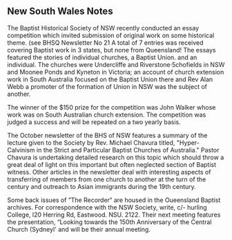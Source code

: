 ## New South Wales Notes

The Baptist Historical Society of NSW recently conducted an essay
competition which invited submission of original work on some
historical theme. (see BHSQ Newsletter No 21 A total of 7 entries was
received covering Baptist work in 3 states, but none from Queensland!
The essays featured the stories of individual churches, a Baptist
Union. and an individual. The churches were Undercliffe and
Riverstone·5chofields in NSW and Moonee Ponds and Kyneton in Victoria;
an account of church extension work in South Australia focused on the
Baptist Union there and Rev Alan Webb a promoter of the formation of
Union in NSW was the subject of another.

The winner of the $150 prize for the competition was John
Walker whose work was on South Australian church extension. The 
competition was judged a success and will be repeated on a two yearly
basis.

The October newsletter of the BHS of NSW features a summary of
the lecture given to the Society by Rev. Michael Chavura titled,
"Hyper-Calvinism in the Strict and Particular Baptist Churches of
Australia." Pastor Chavura is undertaking detailed research on this
topic which should throw a great deal of light on this important but
often neglected section of Baptist witness. Other articles in the
newsletter deal with interesting aspects of transferring of members
from one church to another at the turn of the century and outreach to
Asian immigrants during the 19th century.

Some back issues of ”The Recorder“ are housed in the Oueensland
Baptist archives. For correspondence with the NSW Society, write, c/-
hurling College, l20 Herring Rd, Eastwood. NSU. 2122. Their next
meeting features the presentation, “Looking towards the 150th
Anniversary of the Central Church (Sydneyl' and will be their annual
meeting.
